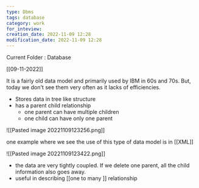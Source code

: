 ```yaml
---
type: Dbms
tags: database
category: work
for_inteview: 
creation_date: 2022-11-09 12:28
modification_date: 2022-11-09 12:28
---
```


  
Current Folder : Database




[[09-11-2022]]

It is a fairly old data model and primarily used by IBM in 60s and 70s. But, today we don't see them very often as it lacks of efficiencies. 

- Stores data in tree like structure
- has a parent child relationship
	- one parent can have multiple children
	- one child can have only one parent

![[Pasted image 20221109123256.png]]

one example where we see the use of this type of data model is in [[XML]]

![[Pasted image 20221109123422.png]]

- the data are very tightly coupled. If we delete one parent, all the child information also goes away.
- useful in describing [[one to many ]] relationship

